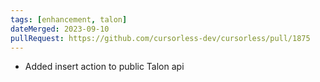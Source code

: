 ```yaml
---
tags: [enhancement, talon]
dateMerged: 2023-09-10
pullRequest: https://github.com/cursorless-dev/cursorless/pull/1875
---
```


- Added insert action to public Talon api
